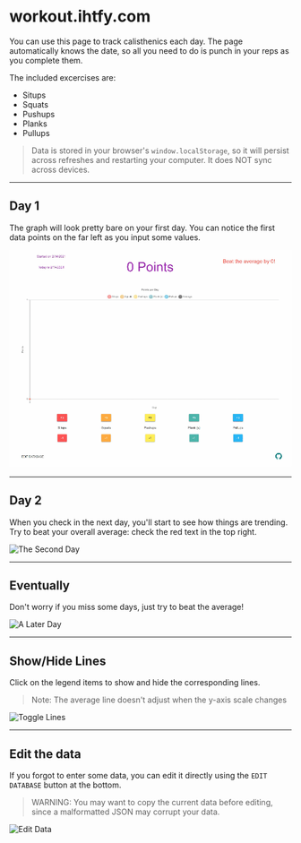 # workout.ihtfy.com

You can use this page to track calisthenics each day. The page automatically knows the date, so all you need to do is punch in your reps as you complete them.

The included excercises are:

- Situps
- Squats
- Pushups
- Planks
- Pullups

> Data is stored in your browser's `window.localStorage`, so it will persist across refreshes and restarting your computer. It does NOT sync across devices.

--- 

## Day 1

The graph will look pretty bare on your first day. You can notice the first data points on the far left as you input some values.

![The First Day](./gifs/day1.gif)

---

## Day 2

When you check in the next day, you'll start to see how things are trending. Try to beat your overall average: check the red text in the top right.

![The Second Day](./gifs/day2.gif)

---

## Eventually

Don't worry if you miss some days, just try to beat the average!

![A Later Day](./gifs/dayN.gif)

---

## Show/Hide Lines

Click on the legend items to show and hide the corresponding lines.

> Note: The average line doesn't adjust when the y-axis scale changes

![Toggle Lines](./gifs/toggle.gif)

---

## Edit the data

If you forgot to enter some data, you can edit it directly using the `EDIT DATABASE` button at the bottom.

> WARNING: You may want to copy the current data before editing, since a malformatted JSON may corrupt your data.

![Edit Data](./gifs/edit.gif)